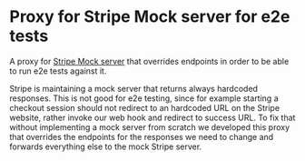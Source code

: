 # Proxy for Stripe Mock server for e2e tests

A proxy for [Stripe Mock server](https://github.com/stripe/stripe-mock) that overrides endpoints in order to be able
to run e2e tests against it.

Stripe is maintaining a mock server that returns always hardcoded responses. This is not good for e2e testing, since
for example starting a checkout session should not redirect to an hardcoded URL on the Stripe website, rather invoke
our web hook and redirect to success URL. To fix that without implementing a mock server from scratch we developed
this proxy that overrides the endpoints for the responses we need to change and forwards everything else to the mock
Stripe server.
